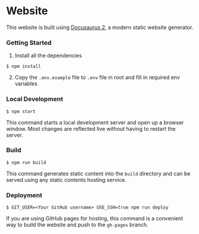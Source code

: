 # Website

This website is built using [Docusaurus 2](https://v2.docusaurus.io/), a modern static website generator.

### Getting Started

1. Install all the dependencies
```
$ npm install
```

2. Copy the `.env.example` file to `.env` file in root and fill in required env variables

### Local Development

```
$ npm start
```

This command starts a local development server and open up a browser window. Most changes are reflected live without having to restart the server.

### Build

```
$ npm run build
```

This command generates static content into the `build` directory and can be served using any static contents hosting service.

### Deployment

```
$ GIT_USER=<Your GitHub username> USE_SSH=true npm run deploy
```

If you are using GitHub pages for hosting, this command is a convenient way to build the website and push to the `gh-pages` branch.
